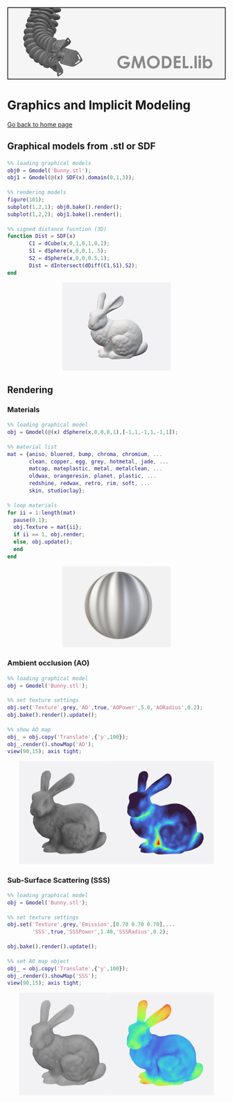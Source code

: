<div align="center"> <img src="./src/gmodel.png" width="650"> </div>

# Graphics and Implicit Modeling
[Go back to home page](https://bjcaasenbrood.github.io/SorotokiCode/)

## Graphical models from .stl or SDF
```matlab
%% loading graphical models
obj0 = Gmodel('Bunny.stl');
obj1 = Gmodel(@(x) SDF(x),domain(0,1,3));

%% rendering models
figure(101);
subplot(1,2,1); obj0.bake().render(); 
subplot(1,2,2); obj1.bake().render(); 

%% signed distance fucntion (3D)
function Dist = SDF(x)
       C1 = dCube(x,0,1,0,1,0,1);
       S1 = dSphere(x,0,0,1,.5);
       S2 = dSphere(x,0,0,0.5,1);
       Dist = dIntersect(dDiff(C1,S1),S2);
end
```
<div align="center"> <img src="./src/bunny_show.png" width="250"> </div>


## Rendering

### Materials
```matlab
%% loading graphical model
obj = Gmodel(@(x) dSphere(x,0,0,0,1),[-1,1,-1,1,-1,1]);

%% material list
mat = {aniso, bluered, bump, chroma, chromium, ...
       clean, copper, egg, grey, hotmetal, jade, ...
       matcap, mateplastic, metal, metalclean, ...
       oldwax, orangeresin, planet, plastic, ...
       redshine, redwax, retro, rim, soft, ...
       skin, studioclay};

% loop materials
for ii = 1:length(mat)
  pause(0.1);
  obj.Texture = mat{ii};
  if ii == 1, obj.render;
  else, obj.update();
  end
end
```

<div align="center"> <img src="./src/matcap.gif" width="250"> </div>

### Ambient occlusion (AO)
```matlab
%% loading graphical model
obj = Gmodel('Bunny.stl');

%% set texture settings
obj.set('Texture',grey,'AO',true,'AOPower',5.0,'AORadius',0.2);
obj.bake().render().update();

%% show AO map 
obj_ = obj.copy('Translate',{'y',100});
obj_.render().showMap('AO');
view(90,15); axis tight;
```
<div align="center"> <img src="./src/bunny_AO.png" width="450"> </div>


### Sub-Surface Scattering (SSS)
```matlab
%% loading graphical model
obj = Gmodel('Bunny.stl');

%% set texture settings
obj.set('Texture',grey,'Emission',[0.70 0.70 0.70],...
        'SSS',true,'SSSPower',1.40,'SSSRadius',0.2);
    
obj.bake().render().update();

%% set AO map object
obj_ = obj.copy('Translate',{'y',100});
obj_.render().showMap('SSS');
view(90,15); axis tight;
```
<div align="center"> <img src="./src/bunny_SSS.png" width="450"> </div>
